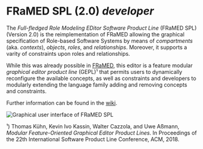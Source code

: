 # FRaMED SPL (2.0) *developer*


The *Full-fledged Role Modeling EDitor Software Product Line* (FRaMED SPL) (Version 2.0) is the reimplementation of FRaMED allowing the graphical specification of Role-based Software Systems by means of *compartments* (aka. *contexts*), *objects*, *roles*, and *relationships*. Moreover, it supports a varity of constraints upon roles and relationships.

While this was already possible in [FRaMED](https://github.com/leondart/FRaMED), this editor is a feature modular *graphical editor product line* (GEPL)¹ that permits users to dynamically reconfigure the available concepts, as well as constraints and developers to modularly extending the language family adding and removing concepts and constraints.

Further information can be found in the [wiki](https://github.com/Eden-06/FRaMED-2.0/wiki).

![Graphical user interface of FRaMED SPL](https://raw.githubusercontent.com/wiki/Eden-06/FRaMED-2.0/Images/framed-spl.png)

¹) Thomas Kühn, Kevin Ivo Kassin, Walter Cazzola, and Uwe Aßmann, *Modular Feature-Oriented Graphical Editor Product Lines*. In Proceedings of the 22th International Software Product Line Conference, ACM, 2018.
